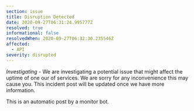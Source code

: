 ```yaml
---
section: issue
title: Disruption Detected
date: 2020-09-27T06:31:24.995777Z
resolved: true
informational: false
resolvedWhen: 2020-09-27T06:32:30.235546Z
affected:
  - API
severity: disrupted
---
```

*Investigating* - We are investigating a potential issue that might affect the uptime of one our of services. We are sorry for any inconvenience this may cause you. This incident post will be updated once we have more information.

This is an automatic post by a monitor bot.
        